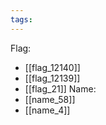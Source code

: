 ```yaml
---
tags:
---
```

Flag:
- [[flag_12140]]
- [[flag_12139]]
- [[flag_21]]
Name:
- [[name_58]]
- [[name_4]]
